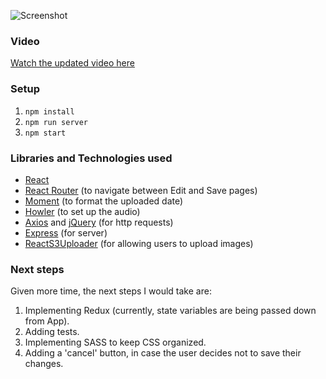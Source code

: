 ![Screenshot](https://i.imgur.com/seDsLAy.png)

### Video
[Watch the updated video here](https://drive.google.com/file/d/1aqqlVcgB7gEftU2mKmBG3Mq67CHG6mLT/view)


### Setup
1. `npm install`
2. `npm run server`
3. `npm start`

### Libraries and Technologies used
* [React](https://reactjs.org/)
* [React Router](https://www.npmjs.com/package/react-router-dom) (to navigate between Edit and Save pages)
* [Moment](https://momentjs.com/) (to format the uploaded date)
* [Howler](https://howlerjs.com/) (to set up the audio)
* [Axios](https://www.npmjs.com/package/axios) and [jQuery](https://jquery.com/) (for http requests)
* [Express](https://expressjs.com/) (for server)
* [ReactS3Uploader](https://www.npmjs.com/package/react-s3-uploader) (for allowing users to upload images)

### Next steps
Given more time, the next steps I would take are: 
1. Implementing Redux (currently, state variables are being passed down from App).
2. Adding tests.
3. Implementing SASS to keep CSS organized.
4. Adding a 'cancel' button, in case the user decides not to save their changes.
